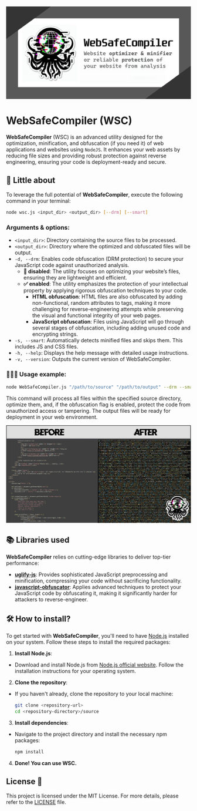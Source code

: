 ![](pics/preview.jpg)

# WebSafeCompiler (WSC)

**WebSafeCompiler** (WSC) is an advanced utility designed for the optimization, minification, and obfuscation (if you need it) of web applications and websites using `NodeJS`. It enhances your web assets by reducing file sizes and providing robust protection against reverse engineering, ensuring your code is deployment-ready and secure.

## 🚀 Little about

To leverage the full potential of **WebSafeCompiler**, execute the following command in your terminal:
```bash
node wsc.js <input_dir> <output_dir> [--drm] [--smart]
```

### Arguments & options:
* `<input_dir>`: Directory containing the source files to be processed.
* `<output_dir>`: Directory where the optimized and obfuscated files will be output.
* `-d, --drm`: Enables code obfuscation (DRM protection) to secure your JavaScript code against unauthorized analysis.
  * **🚫 disabled**: The utility focuses on optimizing your website’s files, ensuring they are lightweight and efficient.
  * **✅ enabled**: The utility emphasizes the protection of your intellectual property by applying rigorous obfuscation techniques to your code.
    * **HTML obfuscation**: HTML files are also obfuscated by adding non-functional, random attributes to tags, making it more challenging for reverse-engineering attempts while preserving the visual and functional integrity of your web pages.
    * **JavaScript obfuscation**: Files using JavaScript will go through several stages of obfuscation, including adding unused code and encrypting strings.
* `-s, --smart`: Automatically detects minified files and skips them. This includes JS and CSS files.
* `-h, --help`: Displays the help message with detailed usage instructions.
* `-v, --version`: Outputs the current version of WebSafeCompiler.

### 👨🏼‍💻 Usage example:
```bash
node WebSafeCompiler.js "/path/to/source" "/path/to/output" --drm --smart
```

This command will process all files within the specified source directory, optimize them, and, if the obfuscation flag is enabled, protect the code from unauthorized access or tampering. The output files will be ready for deployment in your web environment.

![](pics/before_and_after.png)

## 📚 Libraries used
**WebSafeCompiler** relies on cutting-edge libraries to deliver top-tier performance:
* **[uglify-js](https://www.npmjs.com/package/uglify-js)**: Provides sophisticated JavaScript preprocessing and minification, compressing your code without sacrificing functionality.
* **[javascript-obfuscator](https://www.npmjs.com/package/javascript-obfuscator)**: Applies advanced techniques to protect your JavaScript code by obfuscating it, making it significantly harder for attackers to reverse-engineer.

## 🛠️ How to install?

To get started with **WebSafeCompiler**, you'll need to have [Node.js](https://nodejs.org) installed on your system. Follow these steps to install the required packages:

1. **Install Node.js**:
  - Download and install Node.js from [Node.js official website](https://nodejs.org). Follow the installation instructions for your operating system.

2. **Clone the repository**:
  - If you haven't already, clone the repository to your local machine:
    ```bash
    git clone <repository-url>
    cd <repository-directory>/source
    ```

3. **Install dependencies**:
  - Navigate to the project directory and install the necessary npm packages:
    ```bash
    npm install
    ```

4. **Done! You can use WSC.**

## License 📜
This project is licensed under the MIT License. For more details, please refer to the [LICENSE](./LICENSE) file.
